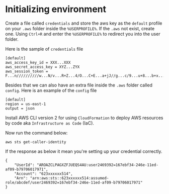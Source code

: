 # Initializing environment

Create a file called `credentials` and store the aws key as the `default` profile on your `.aws` folder inside the `%USERPROFILE%`. If the `.aws` not exist, create one. Using `Ctrl+R` and enter the `%USERPROFILE%` to redirect you into the user folder.

Here is the sample of `credentials` file

```
[default]
aws_access_key_id = XXX...XXX
aws_secret_access_key = XYZ...ZYX
aws_session_token = F...n//////////w...N/v...R+Z...4/O...C+E...a+jJ//g...c/9...u+8...b+x...A+D...I
```

Besides that we can also have an extra file inside the `.aws` folder called `config`. Here is an example of the `config` file

```
[default]
region = us-east-1
output = json
```

Install AWS CLI version 2 for using `CloudFormation` to deploy AWS resources by code aka `Infrastructure as Code` (IaC).

Now run the command below:

```
aws sts get-caller-identity
```

If the response as below it mean you're setting up your credential correctly.

```
{
    "UserId": "AROAZCLPAGXZFJUEQS4AU:user2469392=167ebf34-246e-11ed-af09-b79706017971",
    "Account": "623xxxxxx514",
    "Arn": "arn:aws:sts::623xxxxxx514:assumed-role/abcdef/user2469392=167ebf34-246e-11ed-af09-b79706017971"
}
```
